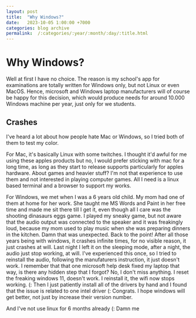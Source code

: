 ```yaml
---
layout: post
title:  "Why Windows?"
date:   2023-10-05 1:00:00 +7000
categories: blog archive
permalink:  /:categories/:year/:month/:day/:title.html
---
```


# Why Windows?

Well at first I have no choice. The reason is my school's app for examinations are totally written for Windows only, but not Linux or even MacOS. Hence, microsoft and Windows laptop manufacturers will of course be happy for this decision, which would produce needs for around 10.000 Windows machine per year, just only for we students.

## Crashes

I've heard a lot about how people hate Mac or Windows, so I tried both of them to test my color. 

For Mac, it's basically Linux with some twitches. I thought it'd awful for me using these apples products but no, I would prefer sticking with mac for a long time, as long as they start to release supports particularly for apples hardware. About games and heavier stuff? I'm not that experience to use them and not interested in playing computer games. All I need is a linux based terminal and a browser to support my works.

For Windows, we met when I was a 6 years old child. My mom had one of them at home for her work. She taught me MS Words and Paint in her free time and made me sit there till I get it, even though all I care was the shooting dinasaurs eggs game. I played my sneaky game, but not aware that the audio output was connected to the speaker and it was freakingly loud, because my mom used to play music when she was preparing dinners in the kitchen. Damn that was unexpected. Back to the point! After all those years being with windows, it crashes infinite times, for no visible reason, it just crashes at will. Last night I left it on the sleeping mode, after a night, the audio just stop working, at will. I've experienced this once, so I tried to reinstall the audio, following the manufaturers instruction, it just doesn't work. I remember that that one microsoft help desk fixed my laptop that way, is there any hidden step that I forgot? No, I don't miss anything. I reset the freaking windows 11, doesn't work. I reinstall it, the wifi now stops working. (: Then I just patiently install all of the drivers by hand and I found that the issue is related to one intel driver (: Congrats. I hope windows will get better, not just by increase their version number.

And I've not use linux for 6 months already (: Damn me